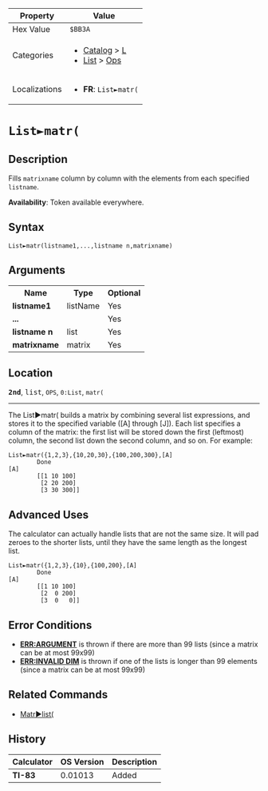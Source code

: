 | Property      | Value |
|---------------|-------|
| Hex Value     | `$BB3A`|
| Categories    | <ul><li>[Catalog](<../categories/Catalog.md>) > [L](<../categories/Catalog.md#L>)</li><li>[List](<../categories/List.md>) > [Ops](<../categories/List.md#Ops>)</li></ul> |
| Localizations | <ul><li><b>FR</b>: `List►matr(`</li></ul> |

# `List►matr(`

## Description
Fills `matrixname` column by column with the elements from each specified `listname`.


<b>Availability</b>: Token available everywhere.

## Syntax
`List►matr(listname1,...,listname n,matrixname)`

## Arguments
<table>
<tr><th>Name</th><th>Type</th><th>Optional</th></tr>

<tr><td><b>listname1</b></td><td>listName</td><td>Yes</td></tr>

<tr><td><b>...</b></td><td></td><td>Yes</td></tr>

<tr><td><b>listname n</b></td><td>list</td><td>Yes</td></tr>

<tr><td><b>matrixname</b></td><td>matrix</td><td>Yes</td></tr>

</table>

## Location
<tt><kbd><b>2nd</b></kbd></tt>, <kbd>list</kbd>, `OPS`, `0:List`, `matr(`
<hr>

The List►matr( builds a matrix by combining several list expressions, and stores it to the specified variable ([A] through [J]). Each list specifies a column of the matrix: the first list will be stored down the first (leftmost) column, the second list down the second column, and so on. For example:

```ti-basic
List►matr({1,2,3},{10,20,30},{100,200,300},[A]
        Done
[A]
        [[1 10 100]
         [2 20 200]
         [3 30 300]]
```

## Advanced Uses

The calculator can actually handle lists that are not the same size. It will pad zeroes to the shorter lists, until they have the same length as the longest list.

```ti-basic
List►matr({1,2,3},{10},{100,200},[A]
        Done
[A]
        [[1 10 100]
         [2  0 200]
         [3  0   0]]
```

## Error Conditions

*   **[ERR:ARGUMENT](/errors#argument)** is thrown if there are more than 99 lists (since a matrix can be at most 99x99)
*   **[ERR:INVALID DIM](/errors#invaliddim)** is thrown if one of the lists is longer than 99 elements (since a matrix can be at most 99x99)

## Related Commands

*   [Matr►list(](/matr-list)

## History
| Calculator | OS Version | Description |
|------------|------------|-------------|
| <b>TI-83</b> | 0.01013 | Added |


